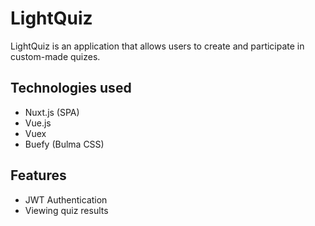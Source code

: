 # LightQuiz

LightQuiz is an application that allows users to create and participate in custom-made quizes.

## Technologies used
- Nuxt.js (SPA)
- Vue.js
- Vuex
- Buefy (Bulma CSS)

## Features
- JWT Authentication
- Viewing quiz results